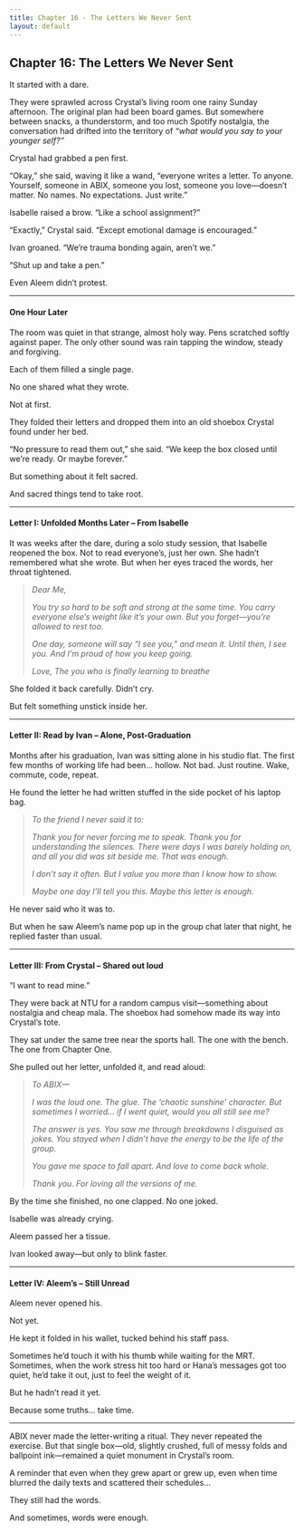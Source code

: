 ```yaml
---
title: Chapter 16 - The Letters We Never Sent
layout: default
---
```


## **Chapter 16: The Letters We Never Sent**

It started with a dare.

They were sprawled across Crystal’s living room one rainy Sunday afternoon. The original plan had been board games. But somewhere between snacks, a thunderstorm, and too much Spotify nostalgia, the conversation had drifted into the territory of *“what would you say to your younger self?”*

Crystal had grabbed a pen first.

“Okay,” she said, waving it like a wand, “everyone writes a letter. To anyone. Yourself, someone in ABIX, someone you lost, someone you love—doesn’t matter. No names. No expectations. Just write.”

Isabelle raised a brow. “Like a school assignment?”

“Exactly,” Crystal said. “Except emotional damage is encouraged.”

Ivan groaned. “We’re trauma bonding again, aren’t we.”

“Shut up and take a pen.”

Even Aleem didn’t protest.

---

#### **One Hour Later**

The room was quiet in that strange, almost holy way. Pens scratched softly against paper. The only other sound was rain tapping the window, steady and forgiving.

Each of them filled a single page.

No one shared what they wrote.

Not at first.

They folded their letters and dropped them into an old shoebox Crystal found under her bed.

“No pressure to read them out,” she said. “We keep the box closed until we’re ready. Or maybe forever.”

But something about it felt sacred.

And sacred things tend to take root.

---

#### **Letter I: Unfolded Months Later – From Isabelle**

It was weeks after the dare, during a solo study session, that Isabelle reopened the box. Not to read everyone’s, just her own. She hadn’t remembered what she wrote. But when her eyes traced the words, her throat tightened.

> *Dear Me,*
>
> *You try so hard to be soft and strong at the same time.*
> *You carry everyone else’s weight like it’s your own.*
> *But you forget—you’re allowed to rest too.*
>
> *One day, someone will say “I see you,” and mean it.*
> *Until then, I see you. And I’m proud of how you keep going.*
>
> *Love,*
> *The you who is finally learning to breathe*

She folded it back carefully. Didn’t cry.

But felt something unstick inside her.

---

#### **Letter II: Read by Ivan – Alone, Post-Graduation**

Months after his graduation, Ivan was sitting alone in his studio flat. The first few months of working life had been… hollow. Not bad. Just routine. Wake, commute, code, repeat.

He found the letter he had written stuffed in the side pocket of his laptop bag.

> *To the friend I never said it to:*
>
> *Thank you for never forcing me to speak.*
> *Thank you for understanding the silences.*
> *There were days I was barely holding on, and all you did was sit beside me. That was enough.*
>
> *I don’t say it often. But I value you more than I know how to show.*
>
> *Maybe one day I’ll tell you this. Maybe this letter is enough.*

He never said who it was to.

But when he saw Aleem’s name pop up in the group chat later that night, he replied faster than usual.

---

#### **Letter III: From Crystal – Shared out loud**

“I want to read mine.”

They were back at NTU for a random campus visit—something about nostalgia and cheap mala. The shoebox had somehow made its way into Crystal’s tote.

They sat under the same tree near the sports hall. The one with the bench. The one from Chapter One.

She pulled out her letter, unfolded it, and read aloud:

> *To ABIX—*
>
> *I was the loud one. The glue. The ‘chaotic sunshine’ character.*
> *But sometimes I worried… if I went quiet, would you all still see me?*
>
> *The answer is yes.*
> *You saw me through breakdowns I disguised as jokes.*
> *You stayed when I didn’t have the energy to be the life of the group.*
>
> *You gave me space to fall apart. And love to come back whole.*
>
> *Thank you. For loving all the versions of me.*

By the time she finished, no one clapped. No one joked.

Isabelle was already crying.

Aleem passed her a tissue.

Ivan looked away—but only to blink faster.

---

#### **Letter IV: Aleem’s – Still Unread**

Aleem never opened his.

Not yet.

He kept it folded in his wallet, tucked behind his staff pass.

Sometimes he’d touch it with his thumb while waiting for the MRT. Sometimes, when the work stress hit too hard or Hana’s messages got too quiet, he’d take it out, just to feel the weight of it.

But he hadn’t read it yet.

Because some truths… take time.

---

ABIX never made the letter-writing a ritual. They never repeated the exercise. But that single box—old, slightly crushed, full of messy folds and ballpoint ink—remained a quiet monument in Crystal’s room.

A reminder that even when they grew apart or grew up, even when time blurred the daily texts and scattered their schedules…

They still had the words.

And sometimes, words were enough.
